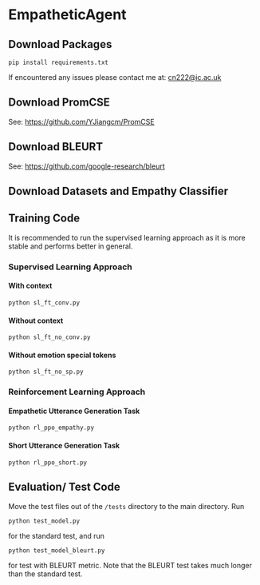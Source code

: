 # EmpatheticAgent

## Download Packages
`pip install requirements.txt`

If encountered any issues please contact me at: cn222@ic.ac.uk

## Download PromCSE
See: https://github.com/YJiangcm/PromCSE

## Download BLEURT
See: https://github.com/google-research/bleurt

## Download Datasets and Empathy Classifier

## Training Code
It is recommended to run the supervised learning approach 
as it is more stable and performs better in general. 
### Supervised Learning Approach
#### With context
`python sl_ft_conv.py`

#### Without context
`python sl_ft_no_conv.py`

#### Without emotion special tokens
`python sl_ft_no_sp.py`

### Reinforcement Learning Approach
#### Empathetic Utterance Generation Task
`python rl_ppo_empathy.py`

#### Short Utterance Generation Task
`python rl_ppo_short.py`

## Evaluation/ Test Code
Move the test files out of the `/tests` directory 
to the main directory. Run 

`python test_model.py`

for the standard test, and run

`python test_model_bleurt.py`

for test with BLEURT metric. Note that the BLEURT test
takes much longer than the standard test.

